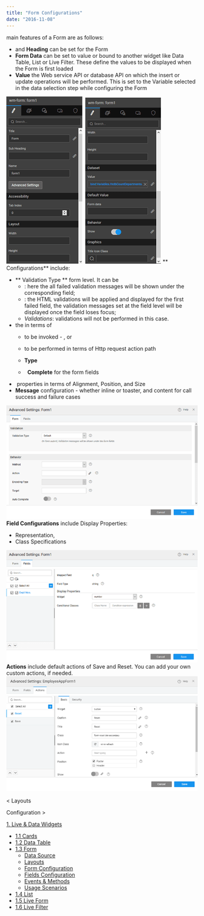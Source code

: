 ```yaml
---
title: "Form Configurations"
date: "2016-11-08"
---
```


main features of a Form are as follows:

- and **Heading** can be set for the Form
- **Form Data** can be set to value or bound to another widget like Data Table, List or Live Filter. These define the values to be displayed when the Form is first loaded
- **Value** the Web service API or database API on which the insert or update operations will be performed. This is set to the Variable selected in the data selection step while configuring the Form

[![](../assets/Form_props1.png)](../assets/Form_props1.png)  [![](../assets/Form_props2.png)](../assets/Form_props2.png) ** Configurations** include:

- ** Validation Type ** form level. It can be
    - : here the all failed validation messages will be shown under the corresponding field;
    - : the HTML validations will be applied and displayed for the first failed field, the validation messages set at the field level will be displayed once the field loses focus;
    - _Validations_: validations will not be performed in this case.
- the in terms of
    - to be invoked - , or
    - to be performed in terms of Http request action path
    - **Type**
    
    -   **Complete** for the form fields
-  properties in terms of Alignment, Position, and Size
- **Message** configuration - whether inline or toaster, and content for call success and failure cases

[![](../assets/form_config.png)](../assets/form_config.png) **Field Configurations** include Display Properties:

- Representation,
- Class Specifications

[![](../assets/form_field_config.png)](../assets/form_field_config.png) **Actions** include default actions of Save and Reset. You can add your own custom actions, if needed.[![](../assets/form_action_config.png)](../assets/form_action_config.png)

< Layouts

Configuration >

[1\. Live & Data Widgets](/learn/app-development/widgets/widget-library/#data-live)

- [1.1 Cards](/learn/app-development/widgets/datalive/cards/)
- [1.2 Data Table](/learn/app-development/widgets/datalive/data-table/)
- [1.3 Form](/learn/app-development/widgets/datalive/form/)
    - [Data Source](/learn/app-development/widgets/datalive/form/form-data-source/)
    - [Layouts](/learn/app-development/widgets/datalive/form/form-layouts/)
    - [Form Configuration](/learn/app-development/widgets/datalive/form/form-configurations/)
    - [Fields Configuration](/learn/app-development/widgets/datalive/form/form-fields-configuration/)
    - [Events & Methods](/learn/app-development/widgets/datalive/form/form-events-methods/)
    - [Usage Scenarios](/learn/app-development/widgets/datalive/form/form-usage-scenarios/)
- [1.4 List](/learn/app-development/widgets/datalive/list/)
- [1.5 Live Form](/learn/app-development/widgets/datalive/live-form/)
- [1.6 Live Filter](/learn/app-development/widgets/datalive/live-filter/)

